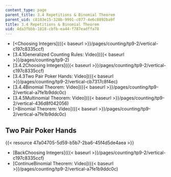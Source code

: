 ```yaml
---
content_type: page
parent_title: 3.4 Repetitions & Binomial Theorem
parent_uid: c8103e15-328b-9991-c077-4e6c0892ba9f
title: 3.4 Repetitions & Binomial Theorem
uid: 4da3fbbb-1818-cbfb-ea44-f787eadffa78
---
```


*   [<Choosing Integers]({{< baseurl >}}/pages/counting/tp9-2/vertical-c197c8335ccf)
*   [3.4.1Generalized Counting Rules: Video]({{< baseurl >}}/pages/counting/tp9-2)
*   [3.4.2Choosing Integers]({{< baseurl >}}/pages/counting/tp9-2/vertical-c197c8335ccf)
*   [3.4.3Two Pair Poker Hands: Video]({{< baseurl >}}/pages/counting/tp9-2/vertical-cb7317c8f4ec)
*   [3.4.4Binomial Theorem: Video]({{< baseurl >}}/pages/counting/tp9-2/vertical-a7fe1b9ddc0c)
*   [3.4.5Multinomial Theorem: Video]({{< baseurl >}}/pages/counting/tp9-2/vertical-436d8f042056)
*   [\>Binomial Theorem: Video]({{< baseurl >}}/pages/counting/tp9-2/vertical-a7fe1b9ddc0c)

Two Pair Poker Hands
--------------------

{{< resource 47a04705-5d59-b5b7-2ba6-45f4d5de4aea >}}

*   [BackChoosing Integers]({{< baseurl >}}/pages/counting/tp9-2/vertical-c197c8335ccf)
*   [ContinueBinomial Theorem: Video]({{< baseurl >}}/pages/counting/tp9-2/vertical-a7fe1b9ddc0c)